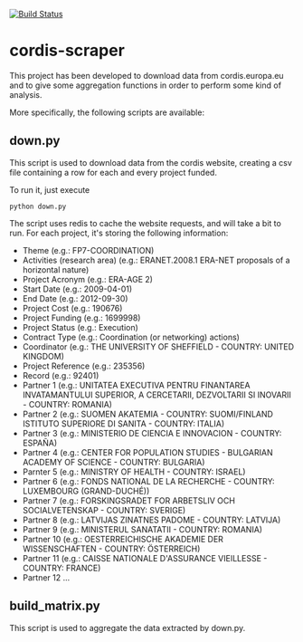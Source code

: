 [![Build Status](https://secure.travis-ci.org/ahref/cordis-scraper.png?branch=master)](http://travis-ci.org/ahref/cordis-scraper)

cordis-scraper
==============

This project has been developed to download data from cordis.europa.eu and
to give some aggregation functions in order to perform some kind of analysis.

More specifically, the following scripts are available:

down.py
-------

This script is used to download data from the cordis website, creating a csv
file containing a row for each and every project funded.

To run it, just execute

    python down.py

The script uses redis to cache the website requests, and will take a bit
to run. For each project, it's storing the following information:

* Theme (e.g.: FP7-COORDINATION)
* Activities (research area) (e.g.: ERANET.2008.1 ERA-NET proposals of a horizontal nature)
* Project Acronym (e.g.: ERA-AGE 2)
* Start Date (e.g.: 2009-04-01)
* End Date (e.g.: 2012-09-30)
* Project Cost (e.g.: 190676)
* Project Funding (e.g.: 1699998)
* Project Status (e.g.: Execution)
* Contract Type (e.g.: Coordination (or networking) actions)
* Coordinator (e.g.: THE UNIVERSITY OF SHEFFIELD - COUNTRY: UNITED KINGDOM)
* Project Reference (e.g.: 235356)
* Record (e.g.: 92401)
* Partner 1 (e.g.: UNITATEA EXECUTIVA PENTRU FINANTAREA INVATAMANTULUI SUPERIOR, A CERCETARII, DEZVOLTARII SI INOVARII - COUNTRY: ROMANIA)
* Partner 2 (e.g.: SUOMEN AKATEMIA - COUNTRY: SUOMI/FINLAND	ISTITUTO SUPERIORE DI SANITA - COUNTRY: ITALIA)
* Partner 3 (e.g.: MINISTERIO DE CIENCIA E INNOVACION - COUNTRY: ESPAÑA)
* Partner 4 (e.g.: CENTER FOR POPULATION STUDIES - BULGARIAN ACADEMY OF SCIENCE - COUNTRY: BULGARIA)
* Parnter 5 (e.g.: MINISTRY OF HEALTH - COUNTRY: ISRAEL)
* Partner 6 (e.g.: FONDS NATIONAL DE LA RECHERCHE - COUNTRY: LUXEMBOURG (GRAND-DUCHÉ))
* Partner 7 (e.g.: FORSKINGSRADET FOR ARBETSLIV OCH SOCIALVETENSKAP - COUNTRY: SVERIGE)
* Partner 8 (e.g.: LATVIJAS ZINATNES PADOME - COUNTRY: LATVIJA)
* Partner 9 (e.g.: MINISTERUL SANATATII - COUNTRY: ROMANIA)
* Partner 10 (e.g.: OESTERREICHISCHE AKADEMIE DER WISSENSCHAFTEN - COUNTRY: ÖSTERREICH)
* Partner 11 (e.g.: CAISSE NATIONALE D'ASSURANCE VIEILLESSE - COUNTRY: FRANCE)
* Partner 12 ...

build_matrix.py
---------------
This script is used to aggregate the data extracted by down.py.

<more coming eventually>
